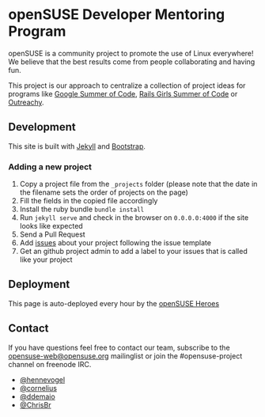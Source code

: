 # openSUSE Developer Mentoring Program
openSUSE is a community project to promote the use of Linux everywhere!
We believe that the best results come from people collaborating and having fun.

This project is our approach to centralize a collection of project ideas for
programs like [Google Summer of Code](https://developers.google.com/open-source/gsoc/), [Rails Girls Summer of
Code](http://railsgirlssummerofcode.org/) or [Outreachy](https://www.gnome.org/outreachy/).

## Development
This site is built with [Jekyll](https://github.com/jekyll/jekyll) and [Bootstrap](https://github.com/twbs/bootstrap).

### Adding a new project
1. Copy a project file from the `_projects` folder (please note that the date in the filename sets the order of projects on the page)
2. Fill the fields in the copied file accordingly
3. Install the ruby bundle `bundle install`
4. Run `jekyll serve` and check in the browser on `0.0.0.0:4000` if the site looks like expected
5. Send a Pull Request
6. Add [issues](https://github.com/openSUSE/mentoring/issues) about your project following the issue template
7. Get an github project admin to add a label to your issues that is called like your project


## Deployment
This page is auto-deployed every hour by the [openSUSE Heroes](https://en.opensuse.org/openSUSE:Heroes)

## Contact
If you have questions feel free to contact our team, subscribe to the
opensuse-web@opensuse.org mailinglist or join the #opensuse-project channel on
freenode IRC.

- [@hennevogel](https://github.com/hennevogel)
- [@cornelius](https://github.com/cornelius)
- [@ddemaio](https://github.com/ddemaio)
- [@ChrisBr](https://github.com/chrisbr)

